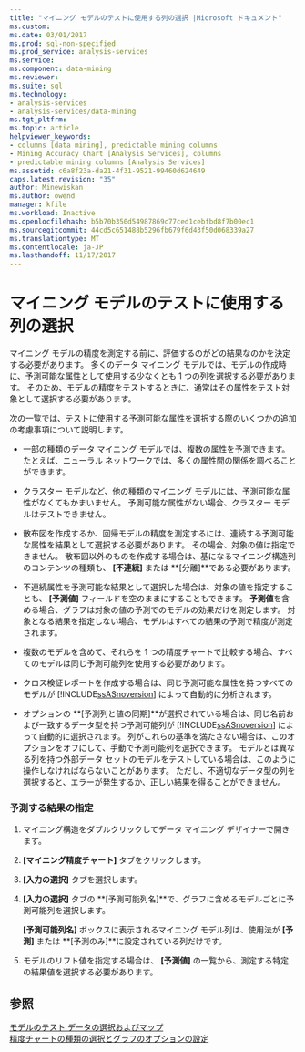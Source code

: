 ```yaml
---
title: "マイニング モデルのテストに使用する列の選択 |Microsoft ドキュメント"
ms.custom: 
ms.date: 03/01/2017
ms.prod: sql-non-specified
ms.prod_service: analysis-services
ms.service: 
ms.component: data-mining
ms.reviewer: 
ms.suite: sql
ms.technology:
- analysis-services
- analysis-services/data-mining
ms.tgt_pltfrm: 
ms.topic: article
helpviewer_keywords:
- columns [data mining], predictable mining columns
- Mining Accuracy Chart [Analysis Services], columns
- predictable mining columns [Analysis Services]
ms.assetid: c6a8f23a-da21-4f31-9521-99460d624649
caps.latest.revision: "35"
author: Minewiskan
ms.author: owend
manager: kfile
ms.workload: Inactive
ms.openlocfilehash: b5b70b350d54987869c77ced1cebfbd8f7b00ec1
ms.sourcegitcommit: 44cd5c651488b5296fb679f6d43f50d068339a27
ms.translationtype: MT
ms.contentlocale: ja-JP
ms.lasthandoff: 11/17/2017
---
```

# <a name="choose-the-column-to-use-for-testing-a-mining-model"></a>マイニング モデルのテストに使用する列の選択
  マイニング モデルの精度を測定する前に、評価するのがどの結果なのかを決定する必要があります。 多くのデータ マイニング モデルでは、モデルの作成時に、予測可能な属性として使用する少なくとも 1 つの列を選択する必要があります。 そのため、モデルの精度をテストするときに、通常はその属性をテスト対象として選択する必要があります。  
  
 次の一覧では、テストに使用する予測可能な属性を選択する際のいくつかの追加の考慮事項について説明します。  
  
-   一部の種類のデータ マイニング モデルでは、複数の属性を予測できます。たとえば、ニューラル ネットワークでは、多くの属性間の関係を調べることができます。  
  
-   クラスター モデルなど、他の種類のマイニング モデルには、予測可能な属性がなくてもかまいません。 予測可能な属性がない場合、クラスター モデルはテストできません。  
  
-   散布図を作成するか、回帰モデルの精度を測定するには、連続する予測可能な属性を結果として選択する必要があります。 その場合、対象の値は指定できません。 散布図以外のものを作成する場合は、基になるマイニング構造列のコンテンツの種類も、 **[不連続]** または **[分離]**である必要があります。  
  
-   不連続属性を予測可能な結果として選択した場合は、対象の値を指定することも、 **[予測値]** フィールドを空のままにすることもできます。 **予測値**を含める場合、グラフは対象の値の予測でのモデルの効果だけを測定します。 対象となる結果を指定しない場合、モデルはすべての結果の予測で精度が測定されます。  
  
-   複数のモデルを含めて、それらを 1 つの精度チャートで比較する場合、すべてのモデルは同じ予測可能列を使用する必要があります。  
  
-   クロス検証レポートを作成する場合は、同じ予測可能な属性を持つすべてのモデルが [!INCLUDE[ssASnoversion](../../includes/ssasnoversion-md.md)] によって自動的に分析されます。  
  
-   オプションの **[予測列と値の同期]**が選択されている場合は、同じ名前および一致するデータ型を持つ予測可能列が [!INCLUDE[ssASnoversion](../../includes/ssasnoversion-md.md)] によって自動的に選択されます。 列がこれらの基準を満たさない場合は、このオプションをオフにして、手動で予測可能列を選択できます。 モデルとは異なる列を持つ外部データ セットのモデルをテストしている場合は、このように操作しなければならないことがあります。 ただし、不適切なデータ型の列を選択すると、エラーが発生するか、正しい結果を得ることができません。  
  
### <a name="specify-the-outcome-to-predict"></a>予測する結果の指定  
  
1.  マイニング構造をダブルクリックしてデータ マイニング デザイナーで開きます。  
  
2.  **[マイニング精度チャート]** タブをクリックします。  
  
3.  **[入力の選択]** タブを選択します。  
  
4.  **[入力の選択]** タブの **[予測可能列名]**で、グラフに含めるモデルごとに予測可能列を選択します。  
  
     **[予測可能列名]** ボックスに表示されるマイニング モデル列は、使用法が **[予測]** または **[予測のみ]**に設定されている列だけです。  
  
5.  モデルのリフト値を指定する場合は、 **[予測値]** の一覧から、測定する特定の結果値を選択する必要があります。  
  
## <a name="see-also"></a>参照  
 [モデルのテスト データの選択およびマップ](../../analysis-services/data-mining/choose-and-map-model-testing-data.md)   
 [精度チャートの種類の選択とグラフのオプションの設定](../../analysis-services/data-mining/choose-an-accuracy-chart-type-and-set-chart-options.md)  
  
  
